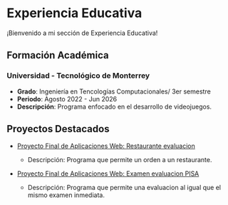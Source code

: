 # Experiencia Educativa

¡Bienvenido a mi sección de Experiencia Educativa!

## Formación Académica

### Universidad - Tecnológico de Monterrey
- **Grado**: Ingeniería en Tencologías Computacionales/ 3er semestre
- **Periodo**: Agosto 2022 - Jun 2026
- **Descripción**: Programa enfocado en el desarrollo de videojuegos.


## Proyectos Destacados

- [Proyecto Final de Aplicaciones Web: Restaurante evaluacion](https://github.com/Perrofa/Proyecto.git)
  - Descripción: Programa que permite un orden a un restaurante.
 
- [Proyecto Final de Aplicaciones Web: Examen evaluacion PISA](https://github.com/Perrofa/TC1028-Proyecto_Demo.git)
  - Descripción: Programa que permite una evaluacion al igual que el mismo examen inmediata.
